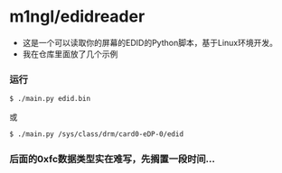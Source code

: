 # m1ngl/edidreader
 - 这是一个可以读取你的屏幕的EDID的Python脚本，基于Linux环境开发。
 - 我在仓库里面放了几个示例
### 运行
```bash
$ ./main.py edid.bin
```
或
```bash
$ ./main.py /sys/class/drm/card0-eDP-0/edid
```

### 后面的0xfc数据类型实在难写，先搁置一段时间...
